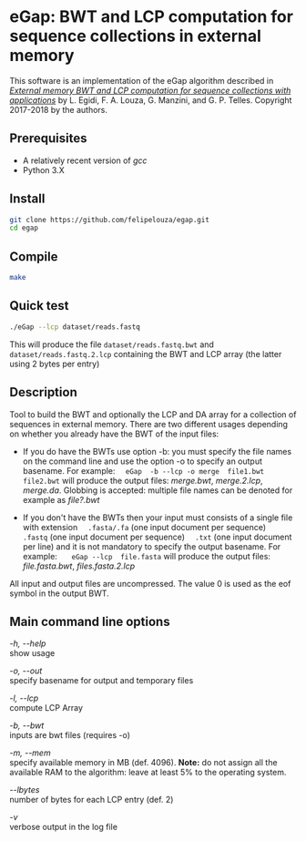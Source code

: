 # eGap: BWT and LCP computation for sequence collections in external memory

This software is an implementation of the eGap algorithm described in 
[*External memory BWT and LCP computation for sequence collections with applications*](https://doi.org/10.4230/LIPIcs.WABI.2018.10) by
L. Egidi, F. A. Louza, G. Manzini, and G. P. Telles. Copyright 2017-2018 by the authors. 


## Prerequisites

* A relatively recent version of *gcc*
* Python 3.X


## Install

```sh
git clone https://github.com/felipelouza/egap.git
cd egap
```

## Compile

```sh
make 
```

## Quick test

```sh
./eGap --lcp dataset/reads.fastq
```

This will produce the file `dataset/reads.fastq.bwt` and `dataset/reads.fastq.2.lcp` containing the BWT and LCP array (the latter using 2 bytes per entry)


## Description

Tool to build the BWT and optionally the LCP and DA array for a collection  of sequences in external memory. There are two different usages depending on whether you already have the BWT of the input files:

* If you do have the BWTs use option -b: you must specify the file names on the command line  and use the option -o to specify an output basename. 
For example:
 `  eGap  -b --lcp -o merge  file1.bwt file2.bwt`
will produce the output files: *merge.bwt*, *merge.2.lcp*, *merge.da*. Globbing is accepted: multiple file names can be denoted for example as *file?.bwt*
 
* If you don't have the BWTs then your input must consists of a single file with extension 
  `  .fasta/.fa`  (one input document per sequence)
  `  .fastq`      (one input document per sequence)
  `  .txt`        (one input document per line)
and it is not mandatory to specify the output basename. For example:
  `   eGap --lcp  file.fasta` 
will produce the output files: *file.fasta.bwt*, *files.fasta.2.lcp*

All input and output files are uncompressed. The value 0 is used as the eof symbol in the output BWT.


## Main command line options

*-h, --help*      
  show usage

*-o, --out*        
  specify basename for output and temporary files

*-l, --lcp*          
  compute LCP Array
  
*-b, --bwt*          
  inputs are bwt files (requires -o)

*-m, --mem*     
  specify available memory in MB (def. 4096). **Note:** do not assign all the available RAM to the algorithm: leave at least 5% to the operating system.
  
*--lbytes*      
  number of bytes for each LCP entry (def. 2)

*-v*       
  verbose output in the log file

